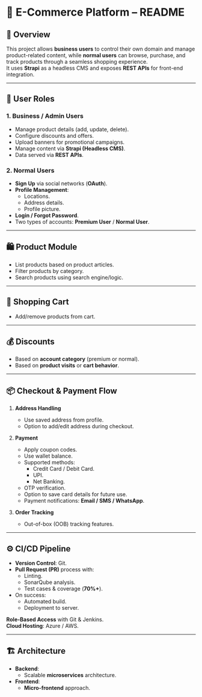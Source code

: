 # 🛒 E-Commerce Platform – README  

## 📌 Overview  
This project allows **business users** to control their own domain and manage product-related content, while **normal users** can browse, purchase, and track products through a seamless shopping experience.  
It uses **Strapi** as a headless CMS and exposes **REST APIs** for front-end integration.  

---

## 👤 User Roles  

### **1. Business / Admin Users**  
- Manage product details (add, update, delete).  
- Configure discounts and offers.  
- Upload banners for promotional campaigns.  
- Manage content via **Strapi (Headless CMS)**.  
- Data served via **REST APIs**.  

### **2. Normal Users**  
- **Sign Up** via social networks (**OAuth**).  
- **Profile Management**:  
  - Locations.  
  - Address details.  
  - Profile picture.  
- **Login / Forgot Password**.  
- Two types of accounts: **Premium User** / **Normal User**.  

---

## 🛍 Product Module  
- List products based on product articles.  
- Filter products by category.  
- Search products using search engine/logic.  

---

## 🛒 Shopping Cart  
- Add/remove products from cart.  

---

## 💰 Discounts  
- Based on **account category** (premium or normal).  
- Based on **product visits** or **cart behavior**.  

---

## 📦 Checkout & Payment Flow  
1. **Address Handling**  
   - Use saved address from profile.  
   - Option to add/edit address during checkout.  

2. **Payment**  
   - Apply coupon codes.  
   - Use wallet balance.  
   - Supported methods:  
     - Credit Card / Debit Card.  
     - UPI.  
     - Net Banking.  
   - OTP verification.  
   - Option to save card details for future use.  
   - Payment notifications: **Email / SMS / WhatsApp**.  

3. **Order Tracking**  
   - Out-of-box (OOB) tracking features.  

---

## ⚙️ CI/CD Pipeline  
- **Version Control**: Git.  
- **Pull Request (PR)** process with:  
  - Linting.  
  - SonarQube analysis.  
  - Test cases & coverage (**70%+**).  
- On success:  
  - Automated build.  
  - Deployment to server.  

**Role-Based Access** with Git & Jenkins.  
**Cloud Hosting**: Azure / AWS.  

---

## 🏗 Architecture  
- **Backend**:  
  - Scalable **microservices** architecture.  
- **Frontend**:  
  - **Micro-frontend** approach.  
